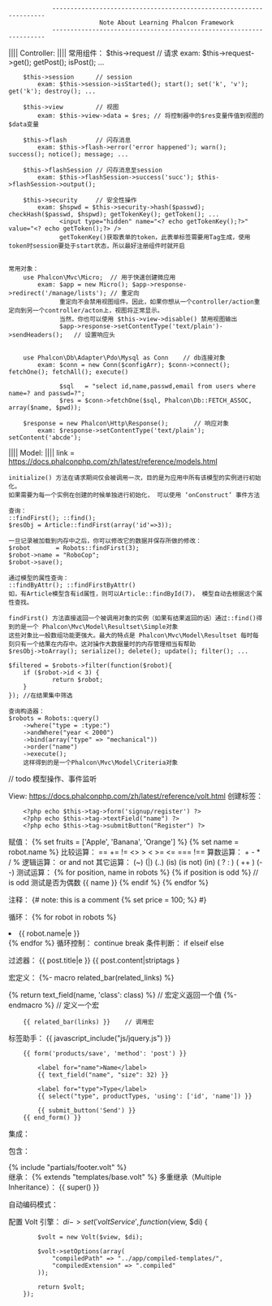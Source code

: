                 --------------------------------------------------------------------
                             Note About Learning Phalcon Framework
                --------------------------------------------------------------------

||||   Controller:  ||||
    常用组件：
        $this->request      // 请求
            exam: $this->request->get(); getPost(); isPost(); ...

        $this->session      // session
            exam: $this->session->isStarted(); start(); set('k', 'v'); get('k'); destroy(); ...

        $this->view         // 视图
            exam: $this->view->data = $res; // 将控制器中的$res变量传值到视图的$data变量

        $this->flash        // 闪存消息
            exam: $this->flash->error('error happened'); warn(); success(); notice(); message; ...

        $this->flashSession // 闪存消息至session
            exam: $this->flashSession->success('succ'); $this->flashSession->output();

        $this->security     // 安全性操作
            exam: $hspwd = $this->security->hash($passwd); checkHash($passwd, $hspwd); getTokenKey(); getToken(); ...
                  <input type="hidden" name="<? echo getTokenKey();?>" value="<? echo getToken();?> />
                  getTokenKey()获取表单的token，此表单标签需要用Tag生成，使用token时session要处于start状态，所以最好注册组件时就开启


    常用对象：
        use Phalcon\Mvc\Micro;  // 用于快速创建微应用
            exam: $app = new Micro(); $app->response->redirect('/manage/lists'); // 重定向
                  重定向不会禁用视图组件。因此，如果你想从一个controller/action重定向到另一个controller/acton上，视图将正常显示。
                  当然，你也可以使用 $this->view->disable() 禁用视图输出
                  $app->response->setContentType('text/plain')->sendHeaders();   // 设置响应头


        use Phalcon\Db\Adapter\Pdo\Mysql as Conn    // db连接对象
            exam: $conn = new Conn($configArr); $conn->connect(); fetchOne(); fetchAll(); execute()

                  $sql   = "select id,name,passwd,email from users where name=? and passwd=?";
                  $res = $conn->fetchOne($sql, Phalcon\Db::FETCH_ASSOC, array($name, $pwd));

        $response = new Phalcon\Http\Response();       // 响应对象
            exam: $response->setContentType('text/plain'); setContent('abcde');



||||    Model:   ||||
link = https://docs.phalconphp.com/zh/latest/reference/models.html

    initialize() 方法在请求期间仅会被调用一次，目的是为应用中所有该模型的实例进行初始化。
    如果需要为每一个实例在创建的时候单独进行初始化， 可以使用 ‘onConstruct’ 事件方法

    查询：
    ::findFirst(); ::find();
    $resObj = Article::findFirst(array('id'=>3));

    一旦记录被加载到内存中之后，你可以修改它的数据并保存所做的修改：
    $robot       = Robots::findFirst(3);
    $robot->name = "RoboCop";
    $robot->save();

    通过模型的属性查询：
    ::findByAttr(); ::findFirstByAttr()
    如，有Article模型含有id属性，则可以Article::findById(7)， 模型自动去根据这个属性查找。

    findFirst() 方法直接返回一个被调用对象的实例（如果有结果返回的话）通过::find()得到的是一个 Phalcon\Mvc\Model\Resultset\Simple对象
    这些对象比一般数组功能更强大。最大的特点是 Phalcon\Mvc\Model\Resultset 每时每刻只有一个结果在内存中。这对操作大数据量时的内存管理相当有帮助
    $resObj->toArray(); serialize(); delete(); update(); filter(); ...

    $filtered = $robots->filter(function($robot){
        if ($robot->id < 3) {
                return $robot;
        }
    }); //在结果集中筛选

    查询构造器：
    $robots = Robots::query()
        ->where("type = :type:")
        ->andWhere("year < 2000")
        ->bind(array("type" => "mechanical"))
        ->order("name")
        ->execute();
        这样得到的是一个Phalcon\Mvc\Model\Criteria对象


// todo 模型操作、事件监听


View:
https://docs.phalconphp.com/zh/latest/reference/volt.html
创建标签：
        <?php echo Phalcon\Tag::form('register') ?>
        <?php echo Phalcon\Tag::linkTo('/manage/editArticle', 'add article'); ?>
        <?php echo Phalcon\Tag::passwordField('passwd') ?>
        <?php echo Phalcon\Tag::submitButton('Go') ?>

        <?php echo $this->tag->form('signup/register') ?>
        <?php echo $this->tag->textField("name") ?>
        <?php echo $this->tag->submitButton("Register") ?>


赋值：
        {% set fruits = ['Apple', 'Banana', 'Orange'] %}
        {% set name = robot.name %}
比较运算：
        == +=  != <> > < >= <= === !==
算数运算：
        + - * / %
逻辑运算：
        or and not
其它运算：
        (~) (|) (..) (is)  (is not) (in) ( ? : ) ( ++ ) (--)
测试运算：
        {% for position, name in robots %}
            {% if position is odd %}    // is odd 测试是否为偶数
                {{ name }}
            {% endif %}
        {% endfor %}

注释：
        {# note: this is a comment
            {% set price = 100; %}
        #}

循环：
        {% for robot in robots %}
          <li>{{ robot.name|e }}</li>
        {% endfor %}
循环控制：
        continue break
条件判断：
        if elseif else

过滤器：
        {{ post.title|e }}
        {{ post.content|striptags }

宏定义：
        {%- macro related_bar(related_links) %}
            <div></div>
            {% return text_field(name, 'class': class) %}   // 宏定义返回一个值
        {%- endmacro %} // 定义一个宏

        {{ related_bar(links) }}    // 调用宏

标签助手：
        {{ javascript_include("js/jquery.js") }}

        {{ form('products/save', 'method': 'post') }}

            <label for="name">Name</label>
            {{ text_field("name", "size": 32) }}

            <label for="type">Type</label>
            {{ select("type", productTypes, 'using': ['id', 'name']) }}

            {{ submit_button('Send') }}
        {{ end_form() }}

集成：

包含：
        <div id="footer">{% include "partials/footer.volt" %}</div>
继承：
        {% extends "templates/base.volt" %}
多重继承（Multiple Inheritance）：
        {{ super() }}

自动编码模式：

配置 Volt 引擎：
        $di->set('voltService', function ($view, $di) {

            $volt = new Volt($view, $di);

            $volt->setOptions(array(
                "compiledPath" => "../app/compiled-templates/",
                "compiledExtension" => ".compiled"
            ));

            return $volt;
        });


